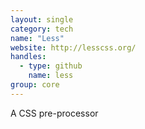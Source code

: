 ```yaml
---
layout: single
category: tech
name: "Less"
website: http://lesscss.org/
handles:
  - type: github
    name: less
group: core
---
```


A CSS pre-processor
